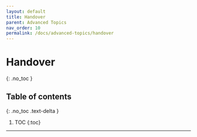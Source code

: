 ```yaml
---
layout: default
title: Handover
parent: Advanced Topics
nav_order: 10
permalink: /docs/advanced-topics/handover
---
```


# Handover
{: .no_toc }

## Table of contents
{: .no_toc .text-delta }

1. TOC
{:toc}

---